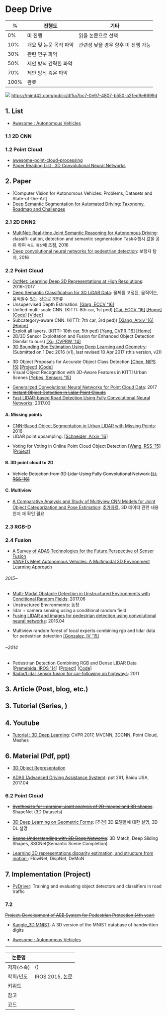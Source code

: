 # Deep Drive


|% | 진행도|기타|
|-|-|-|
|0%| 미 진행|읽을 논문으로 선택|
|10%|개요 및 논문 목적 파악|관련성 낮을 경우 향후 미 진행 가능|
|30%|관련 연구 파악||
|50%|제안 방식 간략한 파악||
|70%|제안 방식 깊은 파악||
|100%|완료||

![](https://i.imgur.com/HAZ3yiE.png)
https://mind42.com/public/df5a7bc7-0e97-4807-b550-a21ed9e6699d


## 1. List

- [Awesome : Autonomous Vehicles](https://github.com/takeitallsource/awesome-autonomous-vehicles)

### 1.1 2D CNN

### 1.2 Point Cloud
- [awesome-point-cloud-processing](https://github.com/mmolero/awesome-point-cloud-processing)
- [Paper Reading List : 3D Convolutional Neural Networks](http://davidstutz.de/3d-convolutional-neural-networks-a-reading-list/)

## 2. Paper

- [Computer Vision for Autonomous Vehicles: Problems, Datasets and State-of-the-Art]
- [Deep Semantic Segmentation for Automated Driving: Taxonomy, Roadmap and Challenges](https://arxiv.org/abs/1707.02432v2)


### 2.1 2D DNN2

- [MultiNet: Real-time Joint Semantic Reasoning for Autonomous Driving](https://arxiv.org/abs/1612.07695v1): classifi-
cation, detection and semantic segmentation Task수행시 값을 공유 하여 `속도 향상`에 초점, 2016 
- [Deep convolutional neural networks for pedestrian detection](https://arxiv.org/abs/1510.03608v5): 보행자 탐지, 2016



### 2.2 Point Cloud

- [OctNet: Learning Deep 3D Representations at High Resolutions](https://arxiv.org/abs/1611.05009v4): 2016~2017
- [Deep Semantic Classification for 3D LiDAR Data](https://arxiv.org/abs/1706.08355v1): 물체를 고정된, 움직이는, 움직일수 있는 것으로 3분류 
- Unsupervised Depth Estimation. [[Garg, ECCV '16]](http://arxiv.org/abs/1603.04992)
- Unified multi-scale CNN. (KITTI: 8th car, 1st ped) [[Cai, ECCV '16]](http://arxiv.org/abs/1607.07155) [[Home]](https://sites.google.com/site/zhaoweicai1989/) [[Code]](https://github.com/zhaoweicai/mscnn) [[Video]](https://www.youtube.com/watch?v=NQFCURgv_cY&feature=youtu.be)
- Subcategory-aware CNN. (KITTI: 7th car, 3rd ped)) [[Xiang, Arxiv '16]](http://arxiv.org/abs/1604.04693) [[Home]](https://yuxng.github.io/)
- Exploit all layers. (KITTI: 10th car, 5th ped) [[Yang, CVPR '16]](http://www.cv-foundation.org/openaccess/content_cvpr_2016/papers/Yang_Exploit_All_the_CVPR_2016_paper.pdf) [[Home]](http://www.umiacs.umd.edu/~fyang/)
- 2D/3D Sensor Exploitation and Fusion for Enhanced Object Detection (Similar to ours) [[Xu, CVPRW '14]](http://www.cv-foundation.org/openaccess/content_cvpr_workshops_2014/W19/papers/Xu_2D3D_Sensor_Exploitation_2014_CVPR_paper.pdf)
- [3D Bounding Box Estimation Using Deep Learning and Geometry](https://arxiv.org/abs/1612.00496): (Submitted on 1 Dec 2016 (v1), last revised 10 Apr 2017 (this version, v2))
+ 3D Object Proposals for Accurate Object Class Detection [[Chen, NIPS 15]](http://papers.nips.cc/paper/5644-3d-object-proposals-for-accurate-object-class-detection) [[Project]](http://www.cs.toronto.edu/objprop3d/) [[Code]](http://www.cs.toronto.edu/objprop3d/downloads.php)
+ Visual Object Recognition with 3D-Aware Features in KITTI Urban Scenes [[Yebes, Sensors '15]](http://www.mdpi.com/1424-8220/15/4/9228/htm)
- [Generalized Convolutional Neural Networks for Point Cloud Data](https://arxiv.org/abs/1707.06719v1): 2017
- ~~[Instant Object Detection in Lidar Point Clouds](http://ieeexplore.ieee.org/stamp/stamp.jsp?arnumber=7927715&tag=1)~~
- [Fast LIDAR-based Road Detection Using Fully Convolutional Neural Networks](https://arxiv.org/abs/1703.03613): 2017.03

#### A. Missing points 

- [CNN-Based Object Segmentation in Urban LIDAR with Missing Points](http://ieeexplore.ieee.org/document/7785116/): 2016
- LIDAR point upsampling. [[Schneider, Arxiv '16]](https://arxiv.org/abs/1608.00753)
+ Voting for Voting in Online Point Cloud Object Detection [[Wang, RSS '15]](http://www.roboticsproceedings.org/rss11/p35.pdf) [[Project]](http://mrg.robots.ox.ac.uk/vote3d/)


#### B. 3D point cloud to 2D 

+ ~~Vehicle Detection from 3D Lidar Using Fully Convolutional Network [[Li, RSS '16]](http://www.roboticsproceedings.org/rss12/p42.pdf)~~


#### C. Multiview 

- [A Comparative Analysis and Study of Multiview CNN Models for Joint Object
Categorization and Pose Estimation](http://proceedings.mlr.press/v48/elhoseiny16.pdf): [추가자료](http://proceedings.mlr.press/v48/elhoseiny16-supp.pdf), 3D 데이터 관련 내용인지 재 확인 필요 


### 2.3 RGB-D


### 2.4 Fusion 

- [A Survey of ADAS Technologies for the Future Perspective of Sensor Fusion](https://link.springer.com/chapter/10.1007/978-3-319-45246-3_13)
- [VANETs Meet Autonomous Vehicles: A Multimodal 3D Environment Learning Approach](https://arxiv.org/abs/1705.08624)

###### 2015~
- [Multi-Modal Obstacle Detection in Unstructured Environments with Conditional Random Fields](https://arxiv.org/abs/1706.02908): 2017.06
 - Unstructured Environments: 농장 
 - lidar + camera sensing using a conditional random field
- [Fusing LIDAR and images for pedestrian detection using convolutional neural networks](http://ieeexplore.ieee.org/abstract/document/7487370/): 2016.04
+ Multiview random forest of local experts combining rgb and lidar data for pedestrian detection [[Gonzalez, IV '15]](https://scholar.google.de/scholar?q=Multiview%20Random%20Forest%20of%20Local%20Experts%20Combining%20RGB%20and%20LIDAR%20data%20%20for%20Pedestrian%20Detection)

###### ~2014
- Pedestrian Detection Combining RGB and Dense LIDAR Data [[Premebida, IROS '14]](https://people.eecs.berkeley.edu/~carreira/papers/iros2014.pdf) [[Project]](http://home.isr.uc.pt/~cpremebida/IROS14/LaserVisionFusion.html) [[Code]](http://home.isr.uc.pt/~cpremebida/IROS14/Codes_CP_IROS2014.zip)
- [Radar/Lidar sensor fusion for car-following on highways](http://ieeexplore.ieee.org/abstract/document/6144918/): 2011


## 3. Article (Post, blog, etc.)



## 3. Tutorial (Series, )



## 4. Youtube

- [Tutorial : 3D Deep Learning](https://www.youtube.com/watch?v=8CenT_4HWyY): CVPR 2017, MVCNN, 3DCNN, Point Cloud, Meshes

## 6. Material (Pdf, ppt)

- [3D Object Representation](http://www.connellybarnes.com/work/class/2015/intro_gfx/lectures/17-3DObjectRepresentation.pdf)

- [ADAS (Advanced Driving Assistance System)](https://www.slideshare.net/yuhuang/advanced-driving-assistance-system): ppt 261, Baidu USA, 2017.04


### 6.2 Point Cloud

- ~~[Synthesize for Learning: Joint analysis of 2D images and 3D shapes](http://ai.stanford.edu/~haosu/slides/3dv.pptx)~~: ShapeNet (3D Datasets)

- [3D Deep Learning on Geometric Forms](http://ai.stanford.edu/~haosu/slides/NIPS16_3DDL.pptx): [추천] 3D 모델들에 대한 설명, 3D DL 설명

- ~~[Scene Understanding with 3D Deep Networks](https://www.cs.princeton.edu/~funk/nips16.pdf)~~: 3D Match, Deep Sliding Shapes, SSCNet(Semantic Scene Completion)

- [Learning 3D representations,disparity estimation, and structure from motion](http://3ddl.cs.princeton.edu/2016/slides/brox.pdf): FlowNet, DispNet, DeMoN




## 7. Implementation (Project)

- [PyDriver](https://github.com/lpltk/pydriver): Training and evaluating object detectors and classifiers in road traffic 

### 7.2 

~~[Project: Development of AEB System for Pedestrian Protection (4th year)](https://github.com/nlkim0817/ProjAEB_4thYear)~~

- [Kaggle_3D MNIST](https://www.kaggle.com/daavoo/3d-mnist): A 3D version of the MNIST database of handwritten digits




- [Awesome : Autonomous Vehicles](https://github.com/takeitallsource/awesome-autonomous-vehicles)






---
|논문명||
|-|-|
|저자(소속)| ()|
|학회/년도| IROS 2015, [논문]()|
|키워드| |
|참고||
|코드||

